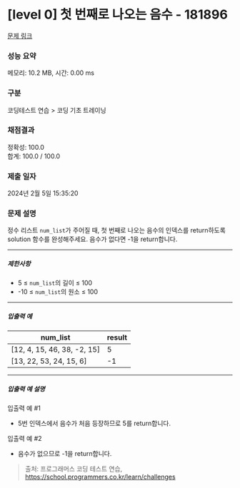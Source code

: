 # [level 0] 첫 번째로 나오는 음수 - 181896 

[문제 링크](https://school.programmers.co.kr/learn/courses/30/lessons/181896) 

### 성능 요약

메모리: 10.2 MB, 시간: 0.00 ms

### 구분

코딩테스트 연습 > 코딩 기초 트레이닝

### 채점결과

정확성: 100.0<br/>합계: 100.0 / 100.0

### 제출 일자

2024년 2월 5일 15:35:20

### 문제 설명

<p>정수 리스트 <code>num_list</code>가 주어질 때, 첫 번째로 나오는 음수의 인덱스를 return하도록 solution 함수를 완성해주세요. 음수가 없다면 -1을 return합니다.</p>

<hr>

<h5>제한사항</h5>

<ul>
<li>5 ≤ <code>num_list</code>의 길이 ≤ 100</li>
<li>-10 ≤ <code>num_list</code>의 원소 ≤ 100</li>
</ul>

<hr>

<h5>입출력 예</h5>
<table class="table">
        <thead><tr>
<th>num_list</th>
<th>result</th>
</tr>
</thead>
        <tbody><tr>
<td>[12, 4, 15, 46, 38, -2, 15]</td>
<td>5</td>
</tr>
<tr>
<td>[13, 22, 53, 24, 15, 6]</td>
<td>-1</td>
</tr>
</tbody>
      </table>
<hr>

<h5>입출력 예 설명</h5>

<p>입출력 예 #1</p>

<ul>
<li>5번 인덱스에서 음수가 처음 등장하므로 5를 return합니다.</li>
</ul>

<p>입출력 예 #2</p>

<ul>
<li>음수가 없으므로 -1을 return합니다.</li>
</ul>


> 출처: 프로그래머스 코딩 테스트 연습, https://school.programmers.co.kr/learn/challenges